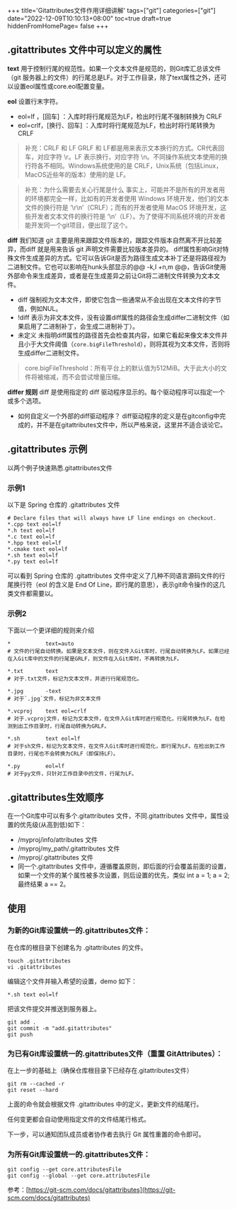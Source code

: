 +++
title='Gitattributes文件作用详细讲解'
tags=["git"]
categories=["git"]
date="2022-12-09T10:10:13+08:00"
toc=true
draft=true
hiddenFromHomePage= false
+++

## .gitattributes 文件中可以定义的属性

**text**
用于控制行尾的规范性。如果一个文本文件是规范的，则Git库汇总该文件（git 服务器上的文件）的行尾总是LF。对于工作目录，除了text属性之外，还可以设置eol属性或core.eol配置变量。

**eol**
设置行末字符。

- eol=lf ，[回车] ：入库时将行尾规范为LF，检出时行尾不强制转换为 CRLF
- eol=crlf，[换行、回车] ：入库时将行尾规范为LF，检出时将行尾转换为CRLF

> 补充：CRLF 和 LF
> GRLF 和 LF都是用来表示文本换行的方式。CR代表回车，对应字符 \r。LF 表示换行，对应字符 \n。不同操作系统文本使用的换行符各不相同。Windows系统使用的是 CRLF，Unix系统（包括Linux，MacOS近些年的版本）使用的是 LF。

> 补充：为什么需要去关心行尾是什么
> 事实上，可能并不是所有的开发者用的环境都完全一样，比如有的开发者使用 Windows 环境开发，他们的文本文件的换行符是 ‘\r\n’（CRLF）；而有的开发者使用 MacOS 环境开发，这些开发者文本文件的换行符是 ‘\n’（LF）。为了使得不同系统环境的开发者能开发同一个git项目，便出现了这个。

**diff**
我们知道 git 主要是用来跟踪文件版本的，跟踪文件版本自然离不开比较差异，而diff 就是用来告诉 git 声明文件需要比较版本差异的。
diff属性影响Git对特殊文件生成差异的方式。它可以告诉Git是否为路径生成文本补丁还是将路径视为二进制文件。它也可以影响在hunk头部显示的@@ -k,l +n,m @@，告诉Git使用外部命令来生成差异，或者是在生成差异之前让Git将二进制文件转换为文本文件。

- diff
  强制视为文本文件，即使它包含一些通常从不会出现在文本文件的字节值，例如NUL。
- !diff
  表示为非文本文件，没有设置diff属性的路径会生成differ二进制文件（如果启用了二进制补丁，会生成二进制补丁）。
- 未定义
  未指明diff属性的路径首先会检查其内容，如果它看起来像文本文件并且小于大文件阈值（`core.bigFileThreshold`），则将其视为文本文件，否则将生成differ二进制文件。

> core.bigFileThreshold：所有平台上的默认值为512MiB。大于此大小的文件将被缩减，而不会尝试增量压缩。

**differ 规则**
diff 是使用指定的 diff 驱动程序显示的。每个驱动程序可以指定一个或多个选项。

- 如何自定义一个外部的diff驱动程序？
  diff驱动程序的定义是在gitconfig中完成的，并不是在gitattributes文件中，所以严格来说，这里并不适合谈论它。

## .gitattributes 示例

以两个例子快速熟悉.gitattributes文件

### 示例1

以下是 Spring 仓库的 .gitattributes 文件

```plain
# Declare files that will always have LF line endings on checkout.
*.cpp text eol=lf
*.h text eol=lf
*.c text eol=lf
*.hpp text eol=lf
*.cmake text eol=lf
*.sh text eol=lf
*.py text eol=lf
```

可以看到 Spring 仓库的 .gitattributes 文件中定义了几种不同语言源码文件的行尾换行符（eol 的含义是 End Of Line，即行尾的意思），表示git命令操作的这几类文件都需要以。

### 示例2

下面以一个更详细的规则来介绍

```plain
*           text=auto  
# 文件的行尾自动转换。如果是文本文件，则在文件入Git库时，行尾自动转换为LF。如果已经在入Git库中的文件的行尾是GRLF，则文件在入Git库时，不再转换为LF。

*.txt       text  
# 对于.txt文件，标记为文本文件，并进行行尾规范化。

*.jpg       -text  
# 对于`.jpg`文件，标记为非文本文件

*.vcproj    text eol=crlf 
# 对于.vcproj文件，标记为文本文件，在文件入Git库时进行规范化，行尾转换为LF。在检测到出工作目录时，行尾自动转换为GRLF。

*.sh        text eol=lf  
# 对于sh文件，标记为文本文件，在文件入Git库时进行规范化，即行尾为LF。在检出到工作目录时，行尾也不会转换为CRLF（即保持LF）。

*.py        eol=lf  
# 对于py文件，只针对工作目录中的文件，行尾为LF。
```

## .gitattributes生效顺序

在一个Git库中可以有多个.gitattributes 文件，不同.gitattributes 文件中，属性设置的优先级(从高到低)如下：

- /myproj/info/attributes 文件
- /myproj/my_path/.gitattributes 文件
- /myproj/.gitattributes 文件
- 同一个.gitattributes 文件中，遵循覆盖原则，即后面的行会覆盖前面的设置，如果一个文件的某个属性被多次设置，则后设置的优先，类似 int a = 1; a = 2; 最终结果 a == 2。

## 使用

### 为新的Git库设置统一的.gitattributes文件：

在仓库的根目录下创建名为 .gitattributes 的文件。

```plain
touch .gitattributes
vi .gitattributes
```

编辑这个文件并输入希望的设置，demo 如下：

```plain
*.sh text eol=lf
```

把该文件提交并推送到服务器上。

```plain
git add .
git commit -m "add.gitattributes"
git push
```

### 为已有Git库设置统一的.gitattributes文件（重置 GitAttributes）：

在上一步的基础上（确保仓库根目录下已经存在.gitattributes文件）

```plain
git rm --cached -r
git reset --hard
```

上面的命令就会根据文件 .gitattributes 中的定义，更新文件的结尾行。

任何变更都会自动使用指定文件的文件结尾行格式。

下一步，可以通知团队成员或者协作者去执行 Git 属性重置的命令即可。

### 为所有Git库设置统一的.gitattributes文件：

```plain
git config --get core.attributesFile
git config --global --get core.attributesFile
```

参考：[https://git-scm.com/docs/gitattributes](https://git-scm.com/docs/gitattributes)
